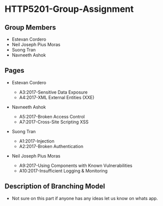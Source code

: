 # HTTP5201-Group-Assignment

## Group Members
- Estevan Cordero
- Neil Joseph Pius Moras
- Suong Tran
- Navneeth Ashok

## Pages
- Estevan Cordero
    - A3:2017-Sensitive Data Exposure
    - A4:2017-XML External Entities (XXE)

- Navneeth Ashok
    - A5:2017-Broken Access Control
    - A7:2017-Cross-Site Scripting XSS
- Suong Tran
    - A1:2017-Injection
    - A2:2017-Broken Authentication
- Neil Joseph Pius Moras
    - A9:2017-Using Components with Known Vulnerabilities
    - A10:2017-Insufficient Logging & Monitoring

## Description of Branching Model
- Not sure on this part if anyone has any ideas let us know on whats app.
